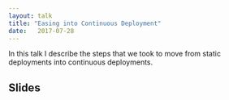 ```yaml
---
layout: talk
title: "Easing into Continuous Deployment"
date:   2017-07-28
---
```


In this talk I describe the steps that we took to move from static deployments
into continuous deployments.

## Slides

<script async class="speakerdeck-embed" data-id="f4a8b0e9edc140038c6ebd33b0a84a93" data-ratio="1.77777777777778" src="//speakerdeck.com/assets/embed.js"></script>
